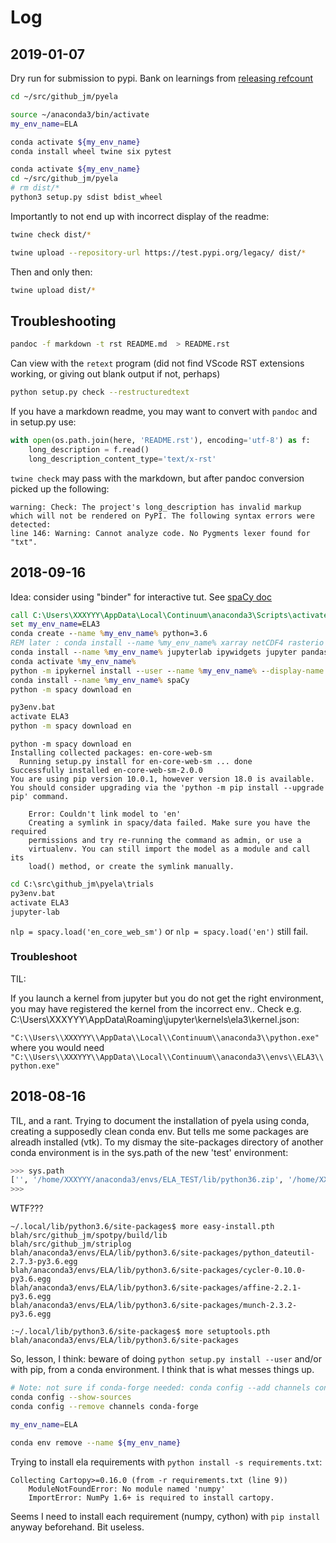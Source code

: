# Log

## 2019-01-07

Dry run for submission to pypi. Bank on learnings from [releasing refcount](https://github.com/jmp75/didactique/blob/master/doc/know_how.md#python-packaging-for-pypi)

```sh
cd ~/src/github_jm/pyela
```

```sh
source ~/anaconda3/bin/activate
my_env_name=ELA
```

```sh
conda activate ${my_env_name}
conda install wheel twine six pytest
```

```sh
conda activate ${my_env_name}
cd ~/src/github_jm/pyela
# rm dist/*
python3 setup.py sdist bdist_wheel
```

Importantly to not end up with incorrect display of the readme:

```sh
twine check dist/*
```

```sh
twine upload --repository-url https://test.pypi.org/legacy/ dist/*
```

Then and only then:

```sh
twine upload dist/*
```

## Troubleshooting

```sh
pandoc -f markdown -t rst README.md  > README.rst
```

Can view with the `retext` program (did not find VScode RST extensions working, or giving out blank output if not, perhaps)

```sh
python setup.py check --restructuredtext
```

If you have a markdown readme, you may want to convert with `pandoc` and in setup.py use:

```python
with open(os.path.join(here, 'README.rst'), encoding='utf-8') as f:
    long_description = f.read()
    long_description_content_type='text/x-rst'
```

`twine check` may pass with the markdown, but after pandoc conversion picked up the following:

```text
warning: Check: The project's long_description has invalid markup which will not be rendered on PyPI. The following syntax errors were detected:
line 146: Warning: Cannot analyze code. No Pygments lexer found for "txt".
```

## 2018-09-16

Idea: consider using "binder" for interactive tut. See [spaCy doc](https://spacy.io/)

```cmd
call C:\Users\XXXYYY\AppData\Local\Continuum\anaconda3\Scripts\activate.bat
set my_env_name=ELA3
conda create --name %my_env_name% python=3.6
REM later : conda install --name %my_env_name% xarray netCDF4 rasterio cartopy jupyterlab ipywidgets jupyter geopandas pandas scikit-learn scikit-image matplotlib python=3.6
conda install --name %my_env_name% jupyterlab ipywidgets jupyter pandas scikit-learn matplotlib python=3.6
conda activate %my_env_name%
python -m ipykernel install --user --name %my_env_name% --display-name "Python3 (ELA)"
conda install --name %my_env_name% spaCy
python -m spacy download en
```

```cmd
py3env.bat
activate ELA3
python -m spacy download en
```

```text
python -m spacy download en
Installing collected packages: en-core-web-sm
  Running setup.py install for en-core-web-sm ... done
Successfully installed en-core-web-sm-2.0.0
You are using pip version 10.0.1, however version 18.0 is available.
You should consider upgrading via the 'python -m pip install --upgrade pip' command.

    Error: Couldn't link model to 'en'
    Creating a symlink in spacy/data failed. Make sure you have the required
    permissions and try re-running the command as admin, or use a
    virtualenv. You can still import the model as a module and call its
    load() method, or create the symlink manually.
```

```cmd
cd C:\src\github_jm\pyela\trials
py3env.bat
activate ELA3
jupyter-lab
```

`nlp = spacy.load('en_core_web_sm')` or `nlp = spacy.load('en')` still fail.

### Troubleshoot

TIL:

If you launch a kernel from jupyter but you do not get the right environment, you may have registered the kernel from the incorrect env.. Check e.g. C:\Users\XXXYYY\AppData\Roaming\jupyter\kernels\ela3\kernel.json:

`"C:\\Users\\XXXYYY\\AppData\\Local\\Continuum\\anaconda3\\python.exe"` where you would need `"C:\\Users\\XXXYYY\\AppData\\Local\\Continuum\\anaconda3\\envs\\ELA3\\python.exe"`

## 2018-08-16

TIL, and a rant.
Trying to document the installation of pyela using conda, creating a supposedly clean conda env. But tells me some packages are alreadh installed (vtk). To my dismay the site-packages directory of another conda environment is in the sys.path of the new 'test' environment:

```python
>>> sys.path
['', '/home/XXXYYY/anaconda3/envs/ELA_TEST/lib/python36.zip', '/home/XXXYYY/anaconda3/envs/ELA_TEST/lib/python3.6', '/home/XXXYYY/anaconda3/envs/ELA_TEST/lib/python3.6/lib-dynload', '/home/XXXYYY/.local/lib/python3.6/site-packages', '/home/XXXYYY/src/github_jm/spotpy/build/lib', '/home/XXXYYY/src/github_jm/striplog', '/home/XXXYYY/anaconda3/envs/ELA/lib/python3.6/site-packages/python_dateutil-2.7.3-py3.6.egg', '/home/XXXYYY/anaconda3/envs/ELA/lib/python3.6/site-packages/cycler-0.10.0-py3.6.egg', '/home/XXXYYY/anaconda3/envs/ELA/lib/python3.6/site-packages/affine-2.2.1-py3.6.egg', '/home/XXXYYY/anaconda3/envs/ELA/lib/python3.6/site-packages/munch-2.3.2-py3.6.egg', '/home/XXXYYY/anaconda3/envs/ELA/lib/python3.6/site-packages', '/home/XXXYYY/anaconda3/envs/ELA_TEST/lib/python3.6/site-packages']
>>>
```

WTF??? 

```
~/.local/lib/python3.6/site-packages$ more easy-install.pth 
blah/src/github_jm/spotpy/build/lib
blah/src/github_jm/striplog
blah/anaconda3/envs/ELA/lib/python3.6/site-packages/python_dateutil-2.7.3-py3.6.egg
blah/anaconda3/envs/ELA/lib/python3.6/site-packages/cycler-0.10.0-py3.6.egg
blah/anaconda3/envs/ELA/lib/python3.6/site-packages/affine-2.2.1-py3.6.egg
blah/anaconda3/envs/ELA/lib/python3.6/site-packages/munch-2.3.2-py3.6.egg
```

```
:~/.local/lib/python3.6/site-packages$ more setuptools.pth 
blah/anaconda3/envs/ELA/lib/python3.6/site-packages
```

So, lesson, I think: beware of doing `python setup.py install --user` and/or with pip, from a conda environment. I think that is what messes things up.

```sh
# Note: not sure if conda-forge needed: conda config --add channels conda-forge
conda config --show-sources
conda config --remove channels conda-forge
```

```sh
my_env_name=ELA
```

```sh
conda env remove --name ${my_env_name}
```

Trying to install ela requirements with `python install -s requirements.txt`:

```
Collecting Cartopy>=0.16.0 (from -r requirements.txt (line 9))
    ModuleNotFoundError: No module named 'numpy'
    ImportError: NumPy 1.6+ is required to install cartopy.
```

Seems I need to install each requirement (numpy, cython) with `pip install` anyway beforehand. Bit useless.

